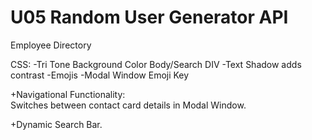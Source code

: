# U05 Random User Generator API
 Employee Directory


CSS:
    -Tri Tone Background Color Body/Search DIV
    -Text Shadow adds contrast
    -Emojis
    -Modal Window Emoji Key

+Navigational Functionality:  
    Switches between contact card details in Modal Window.

+Dynamic Search Bar.